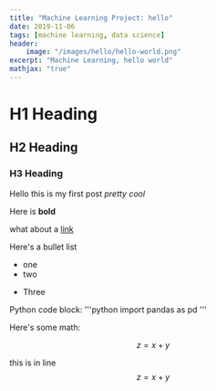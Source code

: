 ```yaml
---
title: "Machine Learning Project: hello"
date: 2019-11-06
tags: [machine learning, data science]
header:
    image: "/images/hello/hello-world.png"
excerpt: "Machine Learning, hello world"
mathjax: "true"
---
```


# H1 Heading

## H2 Heading

### H3 Heading

Hello this is my first post *pretty cool*

Here is **bold**

what about a [link](https://github.com/cooperdata)

Here's a bullet list
* one
* two
- Three


Python code block:
'''python
    import pandas as pd
'''

Here's some math:

$$z=x+y$$


this is in line $$z=x+y$$